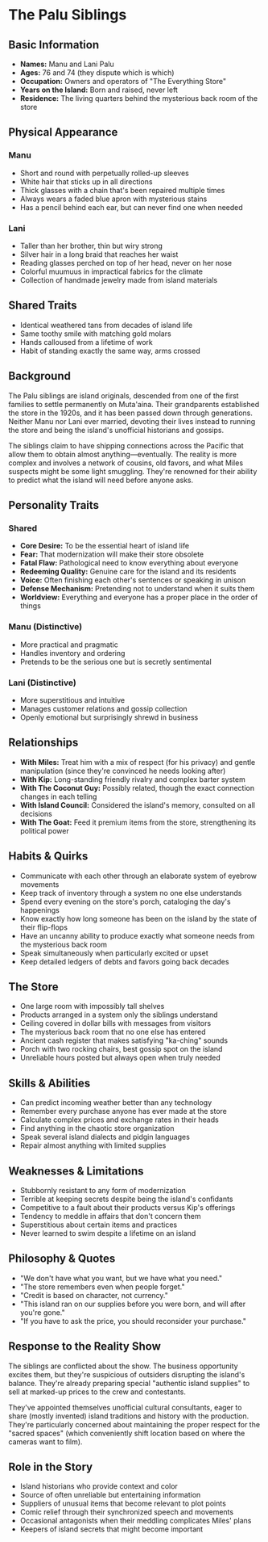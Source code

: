 # The Palu Siblings

## Basic Information
- **Names:** Manu and Lani Palu
- **Ages:** 76 and 74 (they dispute which is which)
- **Occupation:** Owners and operators of "The Everything Store"
- **Years on the Island:** Born and raised, never left
- **Residence:** The living quarters behind the mysterious back room of the store

## Physical Appearance
### Manu
- Short and round with perpetually rolled-up sleeves
- White hair that sticks up in all directions
- Thick glasses with a chain that's been repaired multiple times
- Always wears a faded blue apron with mysterious stains
- Has a pencil behind each ear, but can never find one when needed

### Lani
- Taller than her brother, thin but wiry strong
- Silver hair in a long braid that reaches her waist
- Reading glasses perched on top of her head, never on her nose
- Colorful muumuus in impractical fabrics for the climate
- Collection of handmade jewelry made from island materials

## Shared Traits
- Identical weathered tans from decades of island life
- Same toothy smile with matching gold molars
- Hands calloused from a lifetime of work
- Habit of standing exactly the same way, arms crossed

## Background
The Palu siblings are island originals, descended from one of the first families to settle permanently on Muta'aina. Their grandparents established the store in the 1920s, and it has been passed down through generations. Neither Manu nor Lani ever married, devoting their lives instead to running the store and being the island's unofficial historians and gossips.

The siblings claim to have shipping connections across the Pacific that allow them to obtain almost anything—eventually. The reality is more complex and involves a network of cousins, old favors, and what Miles suspects might be some light smuggling. They're renowned for their ability to predict what the island will need before anyone asks.

## Personality Traits
### Shared
- **Core Desire:** To be the essential heart of island life
- **Fear:** That modernization will make their store obsolete
- **Fatal Flaw:** Pathological need to know everything about everyone
- **Redeeming Quality:** Genuine care for the island and its residents
- **Voice:** Often finishing each other's sentences or speaking in unison
- **Defense Mechanism:** Pretending not to understand when it suits them
- **Worldview:** Everything and everyone has a proper place in the order of things

### Manu (Distinctive)
- More practical and pragmatic
- Handles inventory and ordering
- Pretends to be the serious one but is secretly sentimental

### Lani (Distinctive)
- More superstitious and intuitive
- Manages customer relations and gossip collection
- Openly emotional but surprisingly shrewd in business

## Relationships
- **With Miles:** Treat him with a mix of respect (for his privacy) and gentle manipulation (since they're convinced he needs looking after)
- **With Kip:** Long-standing friendly rivalry and complex barter system
- **With The Coconut Guy:** Possibly related, though the exact connection changes in each telling
- **With Island Council:** Considered the island's memory, consulted on all decisions
- **With The Goat:** Feed it premium items from the store, strengthening its political power

## Habits & Quirks
- Communicate with each other through an elaborate system of eyebrow movements
- Keep track of inventory through a system no one else understands
- Spend every evening on the store's porch, cataloging the day's happenings
- Know exactly how long someone has been on the island by the state of their flip-flops
- Have an uncanny ability to produce exactly what someone needs from the mysterious back room
- Speak simultaneously when particularly excited or upset
- Keep detailed ledgers of debts and favors going back decades

## The Store
- One large room with impossibly tall shelves
- Products arranged in a system only the siblings understand
- Ceiling covered in dollar bills with messages from visitors
- The mysterious back room that no one else has entered
- Ancient cash register that makes satisfying "ka-ching" sounds
- Porch with two rocking chairs, best gossip spot on the island
- Unreliable hours posted but always open when truly needed

## Skills & Abilities
- Can predict incoming weather better than any technology
- Remember every purchase anyone has ever made at the store
- Calculate complex prices and exchange rates in their heads
- Find anything in the chaotic store organization
- Speak several island dialects and pidgin languages
- Repair almost anything with limited supplies

## Weaknesses & Limitations
- Stubbornly resistant to any form of modernization
- Terrible at keeping secrets despite being the island's confidants
- Competitive to a fault about their products versus Kip's offerings
- Tendency to meddle in affairs that don't concern them
- Superstitious about certain items and practices
- Never learned to swim despite a lifetime on an island

## Philosophy & Quotes
- "We don't have what you want, but we have what you need."
- "The store remembers even when people forget."
- "Credit is based on character, not currency."
- "This island ran on our supplies before you were born, and will after you're gone."
- "If you have to ask the price, you should reconsider your purchase."

## Response to the Reality Show
The siblings are conflicted about the show. The business opportunity excites them, but they're suspicious of outsiders disrupting the island's balance. They're already preparing special "authentic island supplies" to sell at marked-up prices to the crew and contestants.

They've appointed themselves unofficial cultural consultants, eager to share (mostly invented) island traditions and history with the production. They're particularly concerned about maintaining the proper respect for the "sacred spaces" (which conveniently shift location based on where the cameras want to film).

## Role in the Story
- Island historians who provide context and color
- Source of often unreliable but entertaining information
- Suppliers of unusual items that become relevant to plot points
- Comic relief through their synchronized speech and movements
- Occasional antagonists when their meddling complicates Miles' plans
- Keepers of island secrets that might become important 